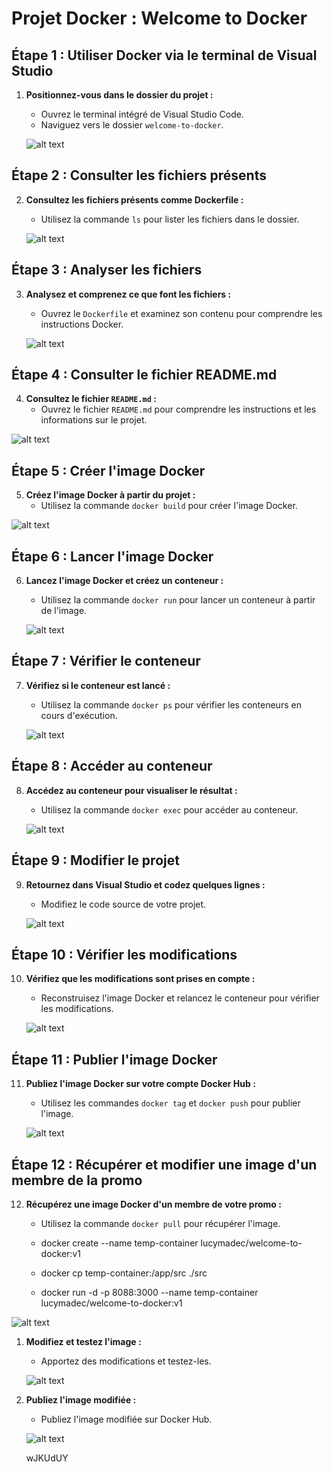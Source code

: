 # Projet Docker : Welcome to Docker

## Étape 1 : Utiliser Docker via le terminal de Visual Studio

1. **Positionnez-vous dans le dossier du projet :**
   - Ouvrez le terminal intégré de Visual Studio Code.
   - Naviguez vers le dossier `welcome-to-docker`.

   ![alt text](images/cd-welcome-to-docker.png)

## Étape 2 : Consulter les fichiers présents

2. **Consultez les fichiers présents comme Dockerfile :**
   - Utilisez la commande `ls` pour lister les fichiers dans le dossier.

   ![alt text](images/cd-welcome-to-docker.png)

## Étape 3 : Analyser les fichiers

3. **Analysez et comprenez ce que font les fichiers :**
   - Ouvrez le `Dockerfile` et examinez son contenu pour comprendre les instructions Docker.

   ![alt text](images/dockerfile-consulté.png)

## Étape 4 : Consulter le fichier README.md

4. **Consultez le fichier `README.md` :**
   - Ouvrez le fichier `README.md` pour comprendre les instructions et les informations sur le projet.

  ![alt text](images/readme-consulté.png)

## Étape 5 : Créer l'image Docker

5. **Créez l'image Docker à partir du projet :**
   - Utilisez la commande `docker build` pour créer l'image Docker.

 ![alt text](images/docker-build.png)

## Étape 6 : Lancer l'image Docker

6. **Lancez l'image Docker et créez un conteneur :**
   - Utilisez la commande `docker run` pour lancer un conteneur à partir de l'image.

   ![alt text](images/docker-run.png)

## Étape 7 : Vérifier le conteneur

7. **Vérifiez si le conteneur est lancé :**
   - Utilisez la commande `docker ps` pour vérifier les conteneurs en cours d'exécution.

   ![alt text](images/docker-ps.png)

## Étape 8 : Accéder au conteneur

8. **Accédez au conteneur pour visualiser le résultat :**
   - Utilisez la commande `docker exec` pour accéder au conteneur.

   ![alt text](images/docker-check.png)

## Étape 9 : Modifier le projet

9. **Retournez dans Visual Studio et codez quelques lignes :**
   - Modifiez le code source de votre projet.

   ![alt text](images/app-css-modfied.png)

## Étape 10 : Vérifier les modifications

10. **Vérifiez que les modifications sont prises en compte :**
    - Reconstruisez l'image Docker et relancez le conteneur pour vérifier les modifications.

    ![alt text](images/docker-change.png)

## Étape 11 : Publier l'image Docker

11. **Publiez l'image Docker sur votre compte Docker Hub :**
    - Utilisez les commandes `docker tag` et `docker push` pour publier l'image.

    ![alt text](images/docker-tag.png)

## Étape 12 : Récupérer et modifier une image d'un membre de la promo

12. **Récupérez une image Docker d'un membre de votre promo :**
    - Utilisez la commande `docker pull` pour récupérer l'image.
    
    - docker create --name temp-container lucymadec/welcome-to-docker:v1

    - docker cp temp-container:/app/src ./src

    - docker run -d -p 8088:3000 --name temp-container lucymadec/welcome-to-docker:v1 

   ![alt text](images/docker-pull.png)
 
1.  **Modifiez et testez l'image :**
    - Apportez des modifications et testez-les.

    ![alt text](images/coucou-lucy.png)

2.  **Publiez l'image modifiée :**
    - Publiez l'image modifiée sur Docker Hub.

    ![alt text](images/published.png)

    wJKUdUY